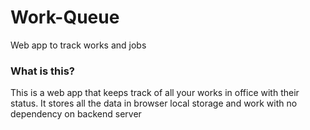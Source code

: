 # Work-Queue
Web app to track works and jobs

### What is this?
This is a web app that keeps track of all your works in office with their status.
It stores all the data in browser local storage and work with no dependency on backend server
